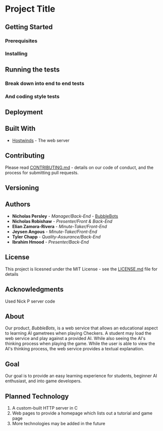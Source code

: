 
# Project Title

## Getting Started
### Prerequisites
### Installing
## Running the tests
### Break down into end to end tests
### And coding style tests
## Deployment
## Built With
* [Hostwinds](https://www.hostwinds.com/) - The web server
## Contributing
Please read [CONTRIBUTING.md](https://github.com/N1ckP3rsl3y/TheBubbleBots/blob/main/CONTRIBUTING.md) - details on our code of conduct, and the process for submitting pull requests.
## Versioning
## Authors

* **Nicholas Persley** - *Manager/Back-End* - [BubbleBots](https://github.com/N1ckP3rsl3y/TheBubbleBots)
* **Nicholas Robishaw** - *Presenter/Front & Back-End*
* **Elian Zamora-Rivera** - *Minute-Taker/Front-End*
* **Jeysen Angous** - *Minute-Taker/Front-End*
* **Tyler Chapp** - *Quality-Assurance/Back-End*
* **Ibrahim Hmood** - *Presenter/Back-End*

## License
This project is licesned under the MIT License - see the [LICENSE.md](LICENSE.md) file for details
## Acknowledgments
Used Nick P server code


## About
Our product, _BubbleBots_, is a web service that allows an educational aspect to learning AI gametrees when playing Checkers. A student may load the web service and play against a provided AI. While also seeing the AI's thinking process when playing the game. While the user is able to view the AI's thinking process, the web service provides a textual explanation.

## Goal
Our goal is to provide an easy learning experience for students, beginner AI enthusiast, and into game developers.

## Planned Technology
1. A custom-built HTTP server in C
2. Web pages to provide a homepage which lists out a tutorial and game page
3. More technologies may be added in the future
